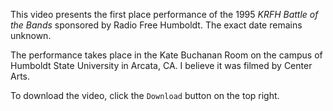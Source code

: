 This video presents the first place performance of the 1995 _KRFH Battle of the Bands_ sponsored by Radio Free Humboldt. The exact date remains unknown. 

The performance takes place in the Kate Buchanan Room on the campus of Humboldt State University in Arcata, CA. I believe it was filmed by Center Arts.

To download the video, click the `Download` button on the top right.
